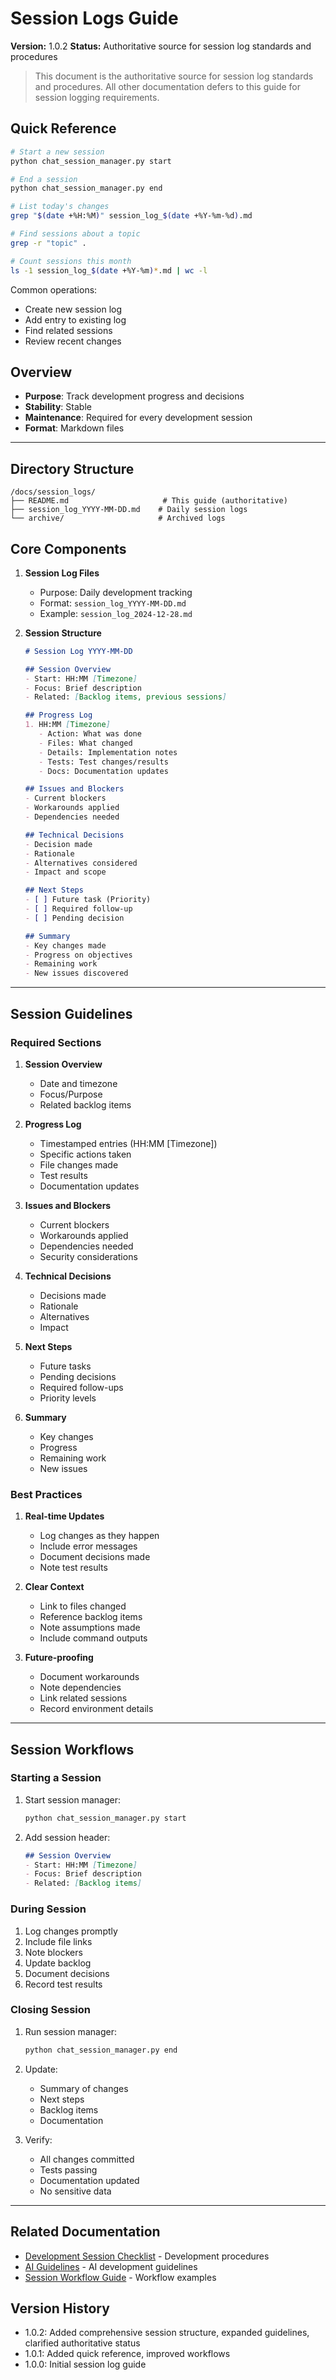 # Session Logs Guide

**Version:** 1.0.2
**Status:** Authoritative source for session log standards and procedures

> This document is the authoritative source for session log standards and procedures. All other documentation defers to this guide for session logging requirements.

## Quick Reference
```bash
# Start a new session
python chat_session_manager.py start

# End a session
python chat_session_manager.py end

# List today's changes
grep "$(date +%H:%M)" session_log_$(date +%Y-%m-%d).md

# Find sessions about a topic
grep -r "topic" .

# Count sessions this month
ls -1 session_log_$(date +%Y-%m)*.md | wc -l
```

Common operations:
- Create new session log
- Add entry to existing log
- Find related sessions
- Review recent changes

## Overview
- **Purpose**: Track development progress and decisions
- **Stability**: Stable
- **Maintenance**: Required for every development session
- **Format**: Markdown files

---

## Directory Structure
```
/docs/session_logs/
├── README.md                     # This guide (authoritative)
├── session_log_YYYY-MM-DD.md    # Daily session logs
└── archive/                     # Archived logs
```

## Core Components

1. **Session Log Files**
   - Purpose: Daily development tracking
   - Format: `session_log_YYYY-MM-DD.md`
   - Example: `session_log_2024-12-28.md`

2. **Session Structure**
   ```markdown
   # Session Log YYYY-MM-DD

   ## Session Overview
   - Start: HH:MM [Timezone]
   - Focus: Brief description
   - Related: [Backlog items, previous sessions]

   ## Progress Log
   1. HH:MM [Timezone]
      - Action: What was done
      - Files: What changed
      - Details: Implementation notes
      - Tests: Test changes/results
      - Docs: Documentation updates

   ## Issues and Blockers
   - Current blockers
   - Workarounds applied
   - Dependencies needed

   ## Technical Decisions
   - Decision made
   - Rationale
   - Alternatives considered
   - Impact and scope

   ## Next Steps
   - [ ] Future task (Priority)
   - [ ] Required follow-up
   - [ ] Pending decision

   ## Summary
   - Key changes made
   - Progress on objectives
   - Remaining work
   - New issues discovered
   ```

---

## Session Guidelines

### Required Sections
1. **Session Overview**
   - Date and timezone
   - Focus/Purpose
   - Related backlog items

2. **Progress Log**
   - Timestamped entries (HH:MM [Timezone])
   - Specific actions taken
   - File changes made
   - Test results
   - Documentation updates

3. **Issues and Blockers**
   - Current blockers
   - Workarounds applied
   - Dependencies needed
   - Security considerations

4. **Technical Decisions**
   - Decisions made
   - Rationale
   - Alternatives
   - Impact

5. **Next Steps**
   - Future tasks
   - Pending decisions
   - Required follow-ups
   - Priority levels

6. **Summary**
   - Key changes
   - Progress
   - Remaining work
   - New issues

### Best Practices

1. **Real-time Updates**
   - Log changes as they happen
   - Include error messages
   - Document decisions made
   - Note test results

2. **Clear Context**
   - Link to files changed
   - Reference backlog items
   - Note assumptions made
   - Include command outputs

3. **Future-proofing**
   - Document workarounds
   - Note dependencies
   - Link related sessions
   - Record environment details

---

## Session Workflows

### Starting a Session
1. Start session manager:
   ```bash
   python chat_session_manager.py start
   ```

2. Add session header:
   ```markdown
   ## Session Overview
   - Start: HH:MM [Timezone]
   - Focus: Brief description
   - Related: [Backlog items]
   ```

### During Session
1. Log changes promptly
2. Include file links
3. Note blockers
4. Update backlog
5. Document decisions
6. Record test results

### Closing Session
1. Run session manager:
   ```bash
   python chat_session_manager.py end
   ```

2. Update:
   - Summary of changes
   - Next steps
   - Backlog items
   - Documentation

3. Verify:
   - All changes committed
   - Tests passing
   - Documentation updated
   - No sensitive data

---

## Related Documentation
- [Development Session Checklist](../dev-checklist.md) - Development procedures
- [AI Guidelines](../ai-guidelines.md) - AI development guidelines
- [Session Workflow Guide](../session-workflow.md) - Workflow examples

## Version History
- 1.0.2: Added comprehensive session structure, expanded guidelines, clarified authoritative status
- 1.0.1: Added quick reference, improved workflows
- 1.0.0: Initial session log guide
